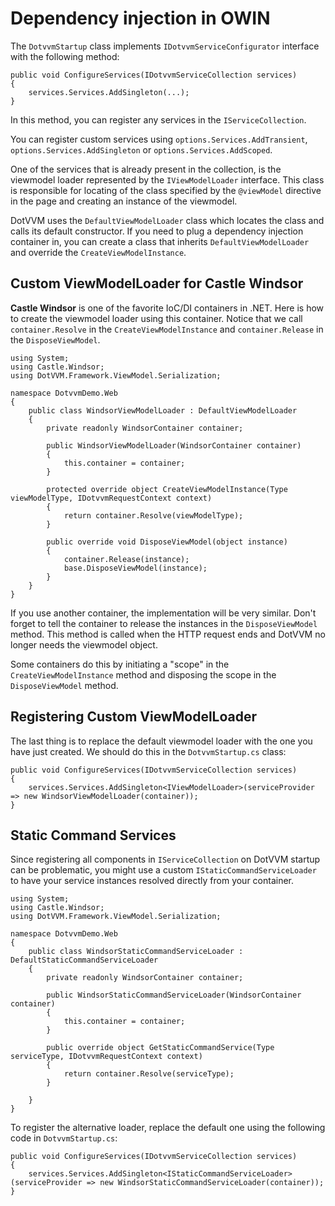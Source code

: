 # Dependency injection in OWIN

The `DotvvmStartup` class implements `IDotvvmServiceConfigurator` interface with the following method:

```CSHARP
public void ConfigureServices(IDotvvmServiceCollection services)
{
    services.Services.AddSingleton(...);
}
```

In this method, you can register any services in the `IServiceCollection`. 

You can register custom services using `options.Services.AddTransient`, `options.Services.AddSingleton` or `options.Services.AddScoped`. 

One of the services that is already present in the collection, is the viewmodel loader represented by the `IViewModelLoader` interface. This class is responsible for locating of the class specified by the `@viewModel` directive in the page and creating an instance of the viewmodel. 

DotVVM uses the `DefaultViewModelLoader` class which locates the class and calls its default constructor. If you need to plug a dependency injection container in, you can create a class that inherits `DefaultViewModelLoader` and override the `CreateViewModelInstance`.

## Custom ViewModelLoader for Castle Windsor

**Castle Windsor** is one of the favorite IoC/DI containers in .NET. Here is how to create the viewmodel loader using this container. Notice that we call `container.Resolve` in the `CreateViewModelInstance` and `container.Release` in the `DisposeViewModel`.

```CSHARP
using System;
using Castle.Windsor;
using DotVVM.Framework.ViewModel.Serialization;

namespace DotvvmDemo.Web
{
    public class WindsorViewModelLoader : DefaultViewModelLoader
    {
        private readonly WindsorContainer container;

        public WindsorViewModelLoader(WindsorContainer container)
        {
            this.container = container;
        }

        protected override object CreateViewModelInstance(Type viewModelType, IDotvvmRequestContext context)
        {
            return container.Resolve(viewModelType);
        }

        public override void DisposeViewModel(object instance)
        {
            container.Release(instance);
            base.DisposeViewModel(instance);
        }
    }
}
```

If you use another container, the implementation will be very similar. Don't forget to tell the container to release the instances in the `DisposeViewModel` method. This method is called when the HTTP request ends and DotVVM no longer needs the viewmodel object.

Some containers do this by initiating a "scope" in the `CreateViewModelInstance` method and disposing the scope in the `DisposeViewModel` method.

## Registering Custom ViewModelLoader

The last thing is to replace the default viewmodel loader with the one you have just created.
We should do this in the `DotvvmStartup.cs` class:

```CSHARP
public void ConfigureServices(IDotvvmServiceCollection services)
{
    services.Services.AddSingleton<IViewModelLoader>(serviceProvider => new WindsorViewModelLoader(container));
}
```

## Static Command Services

Since registering all components in `IServiceCollection` on DotVVM startup can be problematic, you might use a custom `IStaticCommandServiceLoader` to have your service instances resolved directly from your container.

```CSHARP
using System;
using Castle.Windsor;
using DotVVM.Framework.ViewModel.Serialization;

namespace DotvvmDemo.Web
{
    public class WindsorStaticCommandServiceLoader : DefaultStaticCommandServiceLoader
    {
        private readonly WindsorContainer container;

        public WindsorStaticCommandServiceLoader(WindsorContainer container)
        {
            this.container = container;
        }

        public override object GetStaticCommandService(Type serviceType, IDotvvmRequestContext context)
        {
            return container.Resolve(serviceType);
        }

    }
}
```

To register the alternative loader, replace the default one using the following code in `DotvvmStartup.cs`:

```CSHARP
public void ConfigureServices(IDotvvmServiceCollection services)
{
    services.Services.AddSingleton<IStaticCommandServiceLoader>(serviceProvider => new WindsorStaticCommandServiceLoader(container));
}
```
